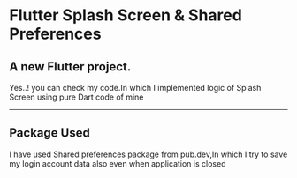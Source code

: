 # Flutter Splash Screen & Shared Preferences

## A new Flutter project.

<P>Yes..! you can check my code.In which I implemented logic of Splash Screen using pure Dart code of mine</P>
<hr>

## Package Used
<p>I have used Shared preferences package from pub.dev,In which I try to save my login account data also even when application is closed</p>

